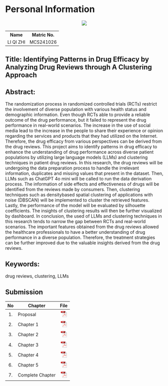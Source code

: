 # Personal Information
<p align="center"><img height="200px" src="https://github.com/drshahizan/research-design/blob/main/proposal/proposal24251/LI%20QIZHI/1%E5%AF%B8.jpg"></p>

<table align="center">
  <tr>
    <th>Name</th>
    <th>Matric No.</th>
  </tr>
  <tr>
    <td>LI QI ZHI</td>
    <td>MCS241026</td>
  </tr>
</table>

## Title: Identifying Patterns in Drug Efficacy by Analyzing Drug Reviews through A Clustering Approach

## Abstract:
The randomization process in randomized controlled trials (RCTs) restrict the involvement of diverse population with various health status and demographic information. Even though RCTs able to provide a reliable outcome of the drug performance, but it failed to represent the drug performance in real-world scenarios. The increase in the use of social media lead to the increase in the people to share their experience or opinion regarding the services and products that they had utilized on the Internet. Therefore, the drug efficacy from various perspectives can be derived from the drug reviews. This project aims to identify patterns in drug efficacy to enhance the understanding of drug performance across diverse patient populations by utilizing large language models (LLMs) and clustering techniques in patient drug reviews. In this research, the drug reviews will be undergoing the data preparation process to handle the irrelevant information, duplicates and missing values that present in the dataset. Then, LLMs such as ChatGPT 4o mini will be called to run the data derivation process. The information of side effects and effectiveness of drugs will be identified from the reviews made by consumers. Then, clustering techniques such as densitybased spatial clustering of applications with noise (DBSCAN) will be implemented to cluster the retrieved features. Lastly, the performance of the model will be evaluated by silhouette coefficients. The insights of clustering results will then be further visualized by dashboard. In conclusion, the used of LLMs and clustering techniques in this research tends to narrow the gap between RCTs and real-world scenarios. The important features obtained from the drug reviews allowed the healthcare professionals to have a better understanding of drug performance in a diverse population. Therefore, the treatment strategies can be further improved due to the valuable insights derived from the drug reviews. 

## Keywords: 
drug reviews, clustering, LLMs

## Submission

| No  | Chapter     |                                                 File |
| :-: | ---------- | :---------------------------------------------------------------------------------------------------: |
|  1.  | Proposal | <a href="Gui Yu Xuan_Proposal.pdf/"><img src="../../../images/pdf.svg" width="24px" height="24px"></a> |
|  2.  | Chapter 1 | <a href="Chapter 1/"><img src="../../../images/pdf.svg" width="24px" height="24px"></a> |
|  3.  | Chapter 2 | <a href="Chapter 2/"><img src="../../../images/pdf.svg" width="24px" height="24px"></a> |
|  4.  | Chapter 3 | <a href="Chapter 3/"><img src="../../../images/pdf.svg" width="24px" height="24px"></a> |
|  5.  | Chapter 4 | <a href="Chapter 4/"><img src="../../../images/pdf.svg" width="24px" height="24px"></a> |
|  6.  | Chapter 5 | <a href="Chapter 5/"><img src="../../../images/pdf.svg" width="24px" height="24px"></a> |
|  7.  | Complete Chapter | <a href="Full Chapter/"><img src="../../../images/pdf.svg" width="24px" height="24px"></a> |
